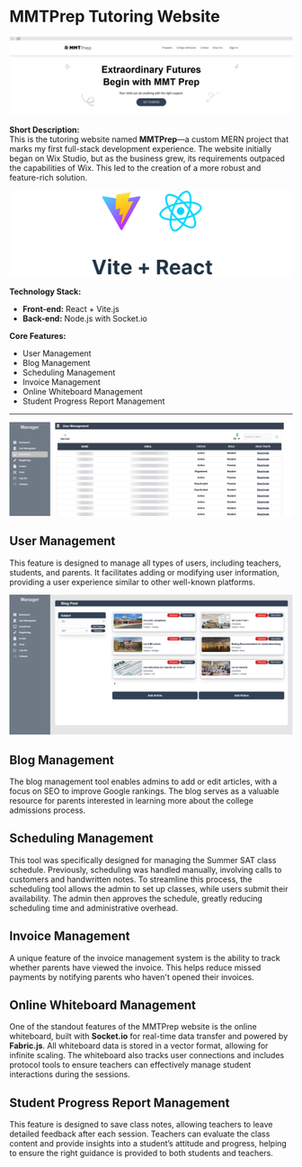 # MMTPrep Tutoring Website
![<Example template>](<https://github.com/jaegeun1393/MMTPrep_Tutoring/blob/main/main.png>)

**Short Description:**  
This is the tutoring website named **MMTPrep**—a custom MERN project that marks my first full-stack development experience. The website initially began on Wix Studio, but as the business grew, its requirements outpaced the capabilities of Wix. This led to the creation of a more robust and feature-rich solution.

<div align="center">
  <img src="https://github.com/jaegeun1393/MMTPrep_Tutoring/blob/main/1708033784779.png" alt="Example template">
</div>

**Technology Stack:**
- **Front-end:** React + Vite.js
- **Back-end:** Node.js with Socket.io

**Core Features:**
- User Management
- Blog Management
- Scheduling Management
- Invoice Management
- Online Whiteboard Management
- Student Progress Report Management

---

<div align="center">
  <img src="https://github.com/jaegeun1393/MMTPrep_Tutoring/blob/main/user.png">
</div>

## **User Management**
This feature is designed to manage all types of users, including teachers, students, and parents. It facilitates adding or modifying user information, providing a user experience similar to other well-known platforms.

<div align="center">
  <img src="https://github.com/jaegeun1393/MMTPrep_Tutoring/blob/main/Screenshot%202024-11-03%20181604.png">
</div>

## **Blog Management**
The blog management tool enables admins to add or edit articles, with a focus on SEO to improve Google rankings. The blog serves as a valuable resource for parents interested in learning more about the college admissions process.

## **Scheduling Management**
This tool was specifically designed for managing the Summer SAT class schedule. Previously, scheduling was handled manually, involving calls to customers and handwritten notes. To streamline this process, the scheduling tool allows the admin to set up classes, while users submit their availability. The admin then approves the schedule, greatly reducing scheduling time and administrative overhead.

## **Invoice Management**
A unique feature of the invoice management system is the ability to track whether parents have viewed the invoice. This helps reduce missed payments by notifying parents who haven't opened their invoices.

## **Online Whiteboard Management**
One of the standout features of the MMTPrep website is the online whiteboard, built with **Socket.io** for real-time data transfer and powered by **Fabric.js**. All whiteboard data is stored in a vector format, allowing for infinite scaling. The whiteboard also tracks user connections and includes protocol tools to ensure teachers can effectively manage student interactions during the sessions.

## **Student Progress Report Management**
This feature is designed to save class notes, allowing teachers to leave detailed feedback after each session. Teachers can evaluate the class content and provide insights into a student’s attitude and progress, helping to ensure the right guidance is provided to both students and teachers.
